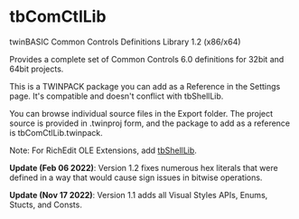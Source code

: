 # tbComCtlLib
twinBASIC Common Controls Definitions Library 1.2 (x86/x64)

Provides a complete set of Common Controls 6.0 definitions for 32bit and 64bit projects.

This is a TWINPACK package you can add as a Reference in the Settings page. It's compatible and doesn't conflict with tbShellLib. 

You can browse individual source files in the Export folder. The project source is provided in .twinproj form, and the package to add as a reference is tbComCtlLib.twinpack.

Note: For RichEdit OLE Extensions, add [tbShellLib](https://github.com/fafalone/tbShellLib). 

**Update (Feb 06 2022)**: Version 1.2 fixes numerous hex literals that were defined in a way that would cause sign issues in bitwise operations.

**Update (Nov 17 2022)**: Version 1.1 adds all Visual Styles APIs, Enums, Stucts, and Consts.
